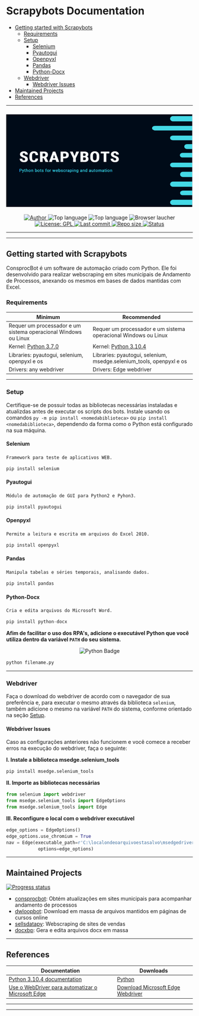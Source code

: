 Scrapybots Documentation
=========================
<!--ts-->
* [Getting started with Scrapybots](#getting-started-with-scrapybots)
  * [Requirements](#requirements)
  * [Setup](#setup)
    * [Selenium](#selenium)
    * [Pyautogui](#pyautogui)
    * [Openpyxl](#openpyxl)
    * [Pandas](#pandas)
    * [Python-Docx]()
  * [Webdriver](#webdriver)
    * [Webdriver Issues](#webdriver-issues)
* [Maintained Projects](#maintained-projects)
* [References](#references)
<!--te-->

---

<h3 align="center"> 
<img alt="scrapybots banner" src="./assets/scrapybots-logo.PNG" width="1500" height="250">
</h3>

<p align="center">
  <a href="https://www.linkedin.com/in/vitoria-pecanha/">
    <img alt="Author" src="https://img.shields.io/badge/made%20by-Vitória Peçanha-white">
  </a>

  <img alt="Top language" src="https://img.shields.io/github/languages/count/vitoriape/scrapybots?color=violet">
  
  <img alt="Top language" src="https://img.shields.io/github/languages/top/vitoriape/scrapybots?color=002750">
  
  <img alt="Browser laucher" src="https://img.shields.io/badge/browser-Edge-cyan">

  <a href="https://github.com/vitoriape/scrapybots/blob/main/LICENSE">
    <img alt="License: GPL" src="https://img.shields.io/github/license/vitoriape/scrapybots?color=red">
  </a>
  
  <a href="https://github.com/vitoriape/scrapybots/commits/main">
    <img alt="Last commit" src="https://img.shields.io/github/last-commit/vitoriape/scrapybots?color=lightgrey">
  </a>
	
  <a href="https://github.com/vitoriape/scrapybots/archive/refs/heads/main.zip">
    <img alt="Repo size" src="https://img.shields.io/github/repo-size/vitoriape/scrapybots?color=yellow">
  </a>

  <a href="https://github.com/vitoriape/ConsprocBot/releases">
    <img alt="Status" src="https://img.shields.io/badge/status-ongoing-black">
  </a>
</p>

---
---

## **Getting started with Scrapybots**
ConsprocBot é um software de automação criado com Python. Ele foi desenvolvido para realizar webscraping em sites municipais de Andamento de Processos, anexando os mesmos em bases de dados mantidas com Excel.

### **Requirements**

<table><thead><tr><th>Minimum</th><th>Recommended</th></tr></thead><tbody><tr><td>Requer um processador e um sistema operacional Windows ou Linux</td><td>Requer um processador e um sistema operacional Windows ou Linux</td></tr><tr><td>Kernel: <a href="https://www.python.org/downloads/release/python-370/" target="_blank" rel="noopener noreferrer">Python 3.7.0</a></td><td>Kernel: <a href="https://www.python.org/downloads/release/python-397/" target="_blank" rel="noopener noreferrer">Python 3.10.4</a></td></tr><tr><td>Libraries: pyautogui, selenium, openpyxl e os</td><td>Libraries: pyautogui, selenium, msedge.selenium_tools, openpyxl e os</td></tr><tr><td>Drivers: any webdriver</td><td>Drivers: Edge webdriver</td></tr></tbody></table>

---

### **Setup**
Certifique-se de possuir todas as bibliotecas necessárias instaladas e atualizdas antes de executar os scripts dos bots. Instale usando os comandos `py -m pip install <nomedabiblioteca>` ou `pip install <nomedabiblioteca>`, dependendo da forma como o Python está configurado na sua máquina.

#### **Selenium**
`Framework para teste de aplicativos WEB.` 
```python
pip install selenium
```

#### **Pyautogui**
`Módulo de automação de GUI para Python2 e Pyhon3.`
```python
pip install pyautogui
```

#### **Openpyxl**
`Permite a leitura e escrita em arquivos do Excel 2010.`
```python
pip install openpyxl
```

#### **Pandas**
`Manipula tabelas e séries temporais, analisando dados.`
```python
pip install pandas
```

#### **Python-Docx**
`Cria e edita arquivos do Microsoft Word.`
```python
pip install python-docx
```


**Afim de facilitar o uso dos RPA's, adicione o executável Python que você utiliza dentro da variável `PATH` do seu sistema.**

<p align="center">
<img alt="Python Badge" src="https://img.shields.io/badge/Running on Windows-002750?style=for-the-badge&logo=python&logoColor=yellow" />
</p>

```cmd
python filename.py
```

---

### **Webdriver**
Faça o download do webdriver de acordo com o navegador de sua preferência e, para executar o mesmo através da biblioteca `selenium`, também adicione o mesmo na variável `PATH` do sistema, conforme orientado na seção [Setup](#setup). 

#### **Webdriver Issues**
Caso as configurações anteriores não funcionem e você comece a receber erros na execução do webdriver, faça o seguinte:

**I. Instale a biblioteca msedge.selenium_tools**
```cmd
pip install msedge.selenium_tools
```

**II. Importe as bibliotecas necessárias**
```python
from selenium import webdriver
from msedge.selenium_tools import EdgeOptions
from msedge.selenium_tools import Edge
```

**III. Reconfigure o local com o webdriver executável**
```python
edge_options = EdgeOptions()
edge_options.use_chromium = True
nav = Edge(executable_path=r'C:\localondeoarquivoestasalvo\msedgedriver.exe', 
            options=edge_options)
```

---

## **Maintained Projects**
<p align="left"> 
	<a href="https://progress-bar.dev/100/">
  <img alt="Progress status" src="https://progress-bar.dev/100/"></a>
<p>
	
- [consprocbot](./consprocbot/): Obtém atualizações em sites municipais para acompanhar andamento de processos
- [dwloopbot](./dwloopbot/): Download em massa de arquivos mantidos em páginas de cursos online
- [sellsdatapy](./sellsdatapy/): Webscraping de sites de vendas
- [docxbp](./docxbp/): Gera e edita arquivos docx em massa

---

## **References**
<table><thead><tr><th>Documentation</th><th>Downloads</th></tr></thead><tbody><tr><td><a href="https://docs.python.org/3/" target="_blank" rel="noopener noreferrer">Python 3.10.4 documentation</a></td><td><a href="https://www.python.org/downloads/" target="_blank" rel="noopener noreferrer">Python</a></td></tr><tr><td><a href="https://docs.microsoft.com/pt-br/microsoft-edge/webdriver-chromium/" target="_blank" rel="noopener noreferrer">Use o WebDriver para automatizar o Microsoft Edge</a></td><td><a href="https://docs.microsoft.com/pt-br/microsoft-edge/webdriver-chromium/?tabs=c-sharp#download-microsoft-edge-driver" target="_blank" rel="noopener noreferrer">Download Microsoft Edge Webdriver</a></td></tr></tbody></table>

---
---